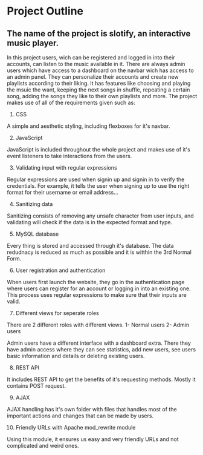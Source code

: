 # Project Outline

## The name of the project is slotify, an interactive music player.

In this project users, wich can be registered and logged in into their accounts, can listen to the music available in it. There are always admin users which have access to a dashboard on the navbar wich has access to an admin panel. They can personalize their accounts and create new playlists according to their liking. It has features like choosing and playing the msuic the want, keeping the next songs in shuffle, repeating a certain song, adding the songs they like to their own playlists and more.  The project makes use of all of the requirements given such as:

1. CSS

A simple and aesthetic styling, including flexboxes for it's navbar.

2. JavaScript

JavaScript is included throughout the whole project and makes use of it's event listeners to take interactions from the users.

3. Validating input with regular expressions 

Regular expressions are used when signin up and signin in to verify the credentials. For example, it tells the user when signing up to use the right format for their username or email address...

4. Sanitizing data

Sanitizing consists of removing any unsafe character from user inputs, and validating will check if the data is in the expected format and type.

5. MySQL database

Every thing is stored and accessed through it's database. The data redudnacy is reduced as much as possible and it is witthin the 3rd Normal Form.

6. User registration and authentication

When users first launch the website, they go in the authentication page where users can register for an account or logging in into an existing one. This process uses regular expressions to make sure that their inputs are valid.

7. Different views for seperate roles

There are 2 different roles with different views. 
1- Normal users
2- Admin users

Admin users have a different interface with a dashboard extra. There they have admin access where they can see statistics, add new users, see users basic information and details or deleting existing users.

8. REST API

It includes REST API to get the benefits of it's requesting methods. Mostly it contains POST request.

9. AJAX

AJAX handling has it's own folder with files that handles most of the important actions and changes that can be made by users.

10. Friendly URLs with Apache mod_rewrite module

Using this module, it ensures us easy and very friendly URLs and not complicated and weird ones.




